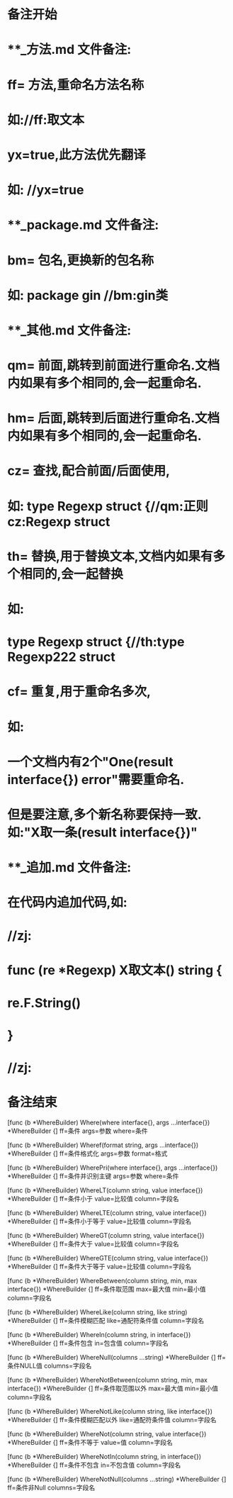 # 备注开始
# **_方法.md 文件备注:
# ff= 方法,重命名方法名称
# 如://ff:取文本
#
# yx=true,此方法优先翻译
# 如: //yx=true

# **_package.md 文件备注:
# bm= 包名,更换新的包名称 
# 如: package gin //bm:gin类

# **_其他.md 文件备注:
# qm= 前面,跳转到前面进行重命名.文档内如果有多个相同的,会一起重命名.
# hm= 后面,跳转到后面进行重命名.文档内如果有多个相同的,会一起重命名.
# cz= 查找,配合前面/后面使用,
# 如: type Regexp struct {//qm:正则 cz:Regexp struct
#
# th= 替换,用于替换文本,文档内如果有多个相同的,会一起替换
# 如:
# type Regexp struct {//th:type Regexp222 struct
#
# cf= 重复,用于重命名多次,
# 如: 
# 一个文档内有2个"One(result interface{}) error"需要重命名.
# 但是要注意,多个新名称要保持一致. 如:"X取一条(result interface{})"

# **_追加.md 文件备注:
# 在代码内追加代码,如:
# //zj:
# func (re *Regexp) X取文本() string { 
# re.F.String()
# }
# //zj:
# 备注结束

[func (b *WhereBuilder) Where(where interface{}, args ...interface{}) *WhereBuilder {]
ff=条件
args=参数
where=条件

[func (b *WhereBuilder) Wheref(format string, args ...interface{}) *WhereBuilder {]
ff=条件格式化
args=参数
format=格式

[func (b *WhereBuilder) WherePri(where interface{}, args ...interface{}) *WhereBuilder {]
ff=条件并识别主键
args=参数
where=条件

[func (b *WhereBuilder) WhereLT(column string, value interface{}) *WhereBuilder {]
ff=条件小于
value=比较值
column=字段名

[func (b *WhereBuilder) WhereLTE(column string, value interface{}) *WhereBuilder {]
ff=条件小于等于
value=比较值
column=字段名

[func (b *WhereBuilder) WhereGT(column string, value interface{}) *WhereBuilder {]
ff=条件大于
value=比较值
column=字段名

[func (b *WhereBuilder) WhereGTE(column string, value interface{}) *WhereBuilder {]
ff=条件大于等于
value=比较值
column=字段名

[func (b *WhereBuilder) WhereBetween(column string, min, max interface{}) *WhereBuilder {]
ff=条件取范围
max=最大值
min=最小值
column=字段名

[func (b *WhereBuilder) WhereLike(column string, like string) *WhereBuilder {]
ff=条件模糊匹配
like=通配符条件值
column=字段名

[func (b *WhereBuilder) WhereIn(column string, in interface{}) *WhereBuilder {]
ff=条件包含
in=包含值
column=字段名

[func (b *WhereBuilder) WhereNull(columns ...string) *WhereBuilder {]
ff=条件NULL值
columns=字段名

[func (b *WhereBuilder) WhereNotBetween(column string, min, max interface{}) *WhereBuilder {]
ff=条件取范围以外
max=最大值
min=最小值
column=字段名

[func (b *WhereBuilder) WhereNotLike(column string, like interface{}) *WhereBuilder {]
ff=条件模糊匹配以外
like=通配符条件值
column=字段名

[func (b *WhereBuilder) WhereNot(column string, value interface{}) *WhereBuilder {]
ff=条件不等于
value=值
column=字段名

[func (b *WhereBuilder) WhereNotIn(column string, in interface{}) *WhereBuilder {]
ff=条件不包含
in=不包含值
column=字段名

[func (b *WhereBuilder) WhereNotNull(columns ...string) *WhereBuilder {]
ff=条件非Null
columns=字段名
